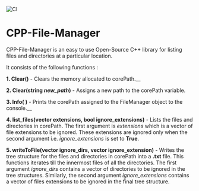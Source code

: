 ![CI](https://github.com/HimanshuSinghGH/CPP-File-Manager/workflows/CI/badge.svg)

# CPP-File-Manager

CPP-File-Manager is an easy to use Open-Source C++ library for listing files and directories at a particular location. 

It consists of the following functions :

__1. Clear()__ - Clears the memory allocated to corePath.__

__2. Clear(string *new_path*)__ - Assigns a new path to the corePath variable.

__3. Info( )__ - Prints the corePath assigned to the FileManager object to the console.__

__4. list_files(vector<string> extensions, bool ignore_extensions)__ - Lists the files and directories in corePath. The first argument is *extensions* which is a vector of file extensions to be ignored. These extensions are ignored only when the second argument i.e. *ignore_extensions* is set to **True**.

__5. writeToFile(vector<string> ignore_dirs, vector<string> ignore_extension)__ - Writes the tree structure for the files and directories in corePath into a __.txt__ file. This functions iterates till the innermost files of all the directories. The first argument *ignore_dirs* contains a vector of directories to be ignored in the tree structures. Similarly, the second argument *ignore_extensions* contains a vector of files extensions to be ignored in the final tree structure.